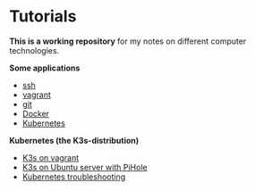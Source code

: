 # Tutorials

**This is a working repository** for my notes on different computer technologies.

**Some applications**

* [ssh](ssh/ssh_tutorial.md)
* [vagrant](vagrant/vagrant_tutorial.md)
* [git](git/git_tutorial.md)
* [Docker](docker/docker_ubuntu_tutorial.md)
* [Kubernetes](kubernetes/readme.md)



**Kubernetes (the K3s-distribution)**

* [K3s on vagrant](kubernetes/k3s_vagrant_tutorial.md)
* [K3s on Ubuntu server with PiHole](kubernetes/k3s_ubuntu_pihole_tutorial.md)
* [Kubernetes troubleshooting](kubernetes/troubleshooting.md)